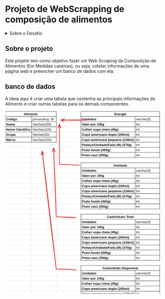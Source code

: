 # Projeto de WebScrapping de composição de alimentos

<details>
  <summary>Sobre o Desafio</summary>
  Este documento contém as diretrizes e requisitos para o desenvolvimento de uma ferramenta de monitoramento de preços com web scraping e interface de usuário. O projeto deve ser desenvolvido utilizando a linguagem C# e seguir as especificações listadas abaixo.

- Link: https://www.tbca.net.br/base-dados/composicao_estatistica.php?pagina=1&atuald=1#

## Requisitos Técnicos

### Ambiente de Desenvolvimento

- _Linguagem Backend:_ C#
- _Framework Backend:_ Utilizar .NET Core, .NET 5 ou .NET 6.
- _Web Scraping:_ Escolher entre Html Agility Pack e AngleSharp para a extração de dados.
- _Banco de Dados:_ Você decide qual banco de dados vai utilizar.
- _Frontend:_ ReactJS

### Funcionalidades

#### Extração de Dados

- Desenvolver uma funcionalidade que extraia informações de alimentos: Código, Nome, Nome Cientifico, Grupo, e todos os Componentes:

  <img width="282" alt="image" src="https://github.com/tarcisio-marinho/TM-Mentoring-Desafio-tecnico/assets/21285247/479f7a5e-5e0d-4088-bb39-b96474739ff4">

#### Armazenamento de Dados

- Os dados extraídos devem ser armazenados em um banco de dados. A escolha do banco de dados e a estrutura de tabelas ou arquivos, fica por sua parte.

### Interface de Usuário

- Desenvolver uma interface em ReactJS que permita aos usuários:
- visualizar os alimentos e suas composições.
- Buscar por nome do alimento

## Orientações Gerais

- Priorize a clareza e manutenibilidade do código.
- Documente adequadamente todas as funcionalidades implementadas.
- Utilize padrões de design e boas práticas de programação.

## Entrega do Projeto

- O projeto deve ser entregue em um repositório Git, contendo o código fonte, arquivos de configuração necessários e uma documentação detalhada do projeto.
- Inclua um arquivo README.md com uma visão geral do projeto, instruções de instalação e uso, e uma descrição das tecnologias e técnicas utilizadas.

## Avaliação

O projeto será avaliado com base em:

- Funcionalidade: Todas as funcionalidades requisitadas devem estar implementadas e funcionando corretamente.
- Qualidade do Código: Organização, legibilidade e aderência a boas práticas.
- Documentação: Clareza e completude tanto no código quanto na documentação fornecida.
- Inovação e Uso da Tecnologia: Eficiência na escolha e uso das tecnologias e na solução de problemas.

## Diferenciais

Será um diferencial para esse projeto a implementação de testes unitários e containerização da aplicação (utilizando docker).

Boa sorte e estamos ansiosos para ver sua solução!

</details>

## Sobre o projeto

Este projeto tem como objetivo fazer um Web Scraping da Composição de Alimentos (Em Medidas caseiras), ou seja, coletar informações de uma página web e preencher um banco de dados com ela.

## banco de dados

A ideia aqui é criar uma tabela que contenha as principais informações do Alimento e criar outras tabelas para os demais componentes.

![alt text](image.png)

